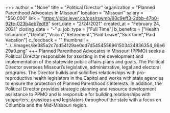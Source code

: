 +++
author = "None"
title = "Political Director"
organization = "Planned Parenthood Advocates in Missouri"
location = "Missouri"
salary = "$50,000"
link = "https://jobs.lever.co/ppslrswmo/93c9eff3-2dbb-47b0-92fe-023b4eb7edf9"
sort_date = "2/24/2021"
created_at = "February 24, 2021"
closing_date = "-"
a_job_type = ["Full Time"]
b_benefits = ["Health Insurance","Dental","Vision","Retirement","Paid Leave","Sick time","Paid Vacation"]
c_feedback = ""
thumbnail = "../../images/8e385a2c7dd54129ae0dd7d5454556961503424836354_86e629a0.png"
+++
Planned Parenthood Advocates in Missouri (PPMO) seeks a Political Director responsible for assisting in the development and implementation of the statewide public affairs plans and goals. The Political Director oversees Missouri’s legislative, administrative, legal and electoral programs. The Director builds and solidifies relationships with pro-reproductive health legislators in the Capitol and works with state agencies to ensure the protection of Planned Parenthood’s interests. In addition, the Political Director provides strategic planning and resource development assistance to PPMO and is responsible for building relationships with supporters, grasstops and legislators throughout the state with a focus on Columbia and the Mid-Missouri region.